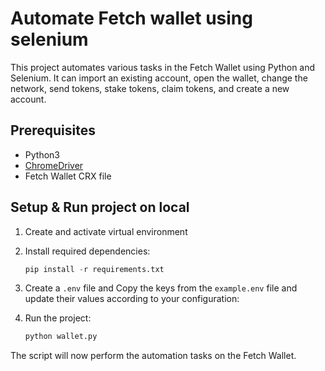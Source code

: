 # Automate Fetch wallet using selenium

This project automates various tasks in the Fetch Wallet using Python and Selenium. It can import an existing account, open the wallet, change the network, send tokens, stake tokens, claim tokens, and create a new account.

## Prerequisites

* Python3
* [ChromeDriver](https://chromedriver.chromium.org/downloads)
* Fetch Wallet CRX file

## Setup &  Run project on local

1. Create and activate virtual environment
2. Install required dependencies:

   ```python
   pip install -r requirements.txt
   ```

3. Create a `.env` file and Copy the keys from the `example.env` file and update their values according to your configuration:
4. Run the project:

   ```python
   python wallet.py
   ```

The script will now perform the automation tasks on the Fetch Wallet.
